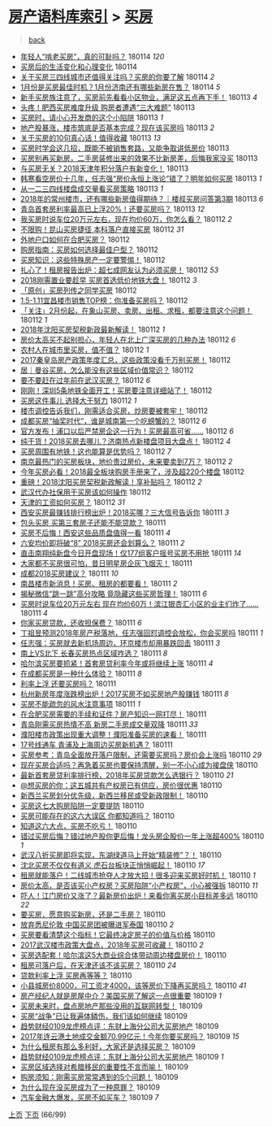 [房产语料库索引](../../README.md)  > [买房](买房.md)
====
> [back](../README.md)

- [年轻人“啃老买房”，真的可耻吗？](http://jkwz.applinzi.com/ittc/7058398911876563985.html#%E5%B9%B4%E8%BD%BB%E4%BA%BA%E2%80%9C%E5%95%83%E8%80%81%E4%B9%B0%E6%88%BF%E2%80%9D%EF%BC%8C%E7%9C%9F%E7%9A%84%E5%8F%AF%E8%80%BB%E5%90%97%EF%BC%9F) 180114 *120* 
- [买房后的生活变化和心理变化](http://jkwz.applinzi.com/ittc/7058399754239607825.html#%E4%B9%B0%E6%88%BF%E5%90%8E%E7%9A%84%E7%94%9F%E6%B4%BB%E5%8F%98%E5%8C%96%E5%92%8C%E5%BF%83%E7%90%86%E5%8F%98%E5%8C%96) 180114  
- [关于买房三四线城市还值得关注吗？买房的你要了解](http://jkwz.applinzi.com/ittc/7058001081903088657.html#%E5%85%B3%E4%BA%8E%E4%B9%B0%E6%88%BF%E4%B8%89%E5%9B%9B%E7%BA%BF%E5%9F%8E%E5%B8%82%E8%BF%98%E5%80%BC%E5%BE%97%E5%85%B3%E6%B3%A8%E5%90%97%EF%BC%9F%E4%B9%B0%E6%88%BF%E7%9A%84%E4%BD%A0%E8%A6%81%E4%BA%86%E8%A7%A3) 180114 *2* 
- [1月份是买房最佳时机？1月份济南还有哪些新房在售？](http://jkwz.applinzi.com/ittc/7058372060282094602.html#1%E6%9C%88%E4%BB%BD%E6%98%AF%E4%B9%B0%E6%88%BF%E6%9C%80%E4%BD%B3%E6%97%B6%E6%9C%BA%EF%BC%9F1%E6%9C%88%E4%BB%BD%E6%B5%8E%E5%8D%97%E8%BF%98%E6%9C%89%E5%93%AA%E4%BA%9B%E6%96%B0%E6%88%BF%E5%9C%A8%E5%94%AE%EF%BC%9F) 180114 *5* 
- [新手买房族注意了，买房前先看看小区物业，满足这五点再下手！](http://jkwz.applinzi.com/ittc/7058180044390663178.html#%E6%96%B0%E6%89%8B%E4%B9%B0%E6%88%BF%E6%97%8F%E6%B3%A8%E6%84%8F%E4%BA%86%EF%BC%8C%E4%B9%B0%E6%88%BF%E5%89%8D%E5%85%88%E7%9C%8B%E7%9C%8B%E5%B0%8F%E5%8C%BA%E7%89%A9%E4%B8%9A%EF%BC%8C%E6%BB%A1%E8%B6%B3%E8%BF%99%E4%BA%94%E7%82%B9%E5%86%8D%E4%B8%8B%E6%89%8B%EF%BC%81) 180113 *4* 
- [头疼！肥西买房难度升级 购房者遭遇“三大难题”](http://jkwz.applinzi.com/ittc/7058160448338134027.html#%E5%A4%B4%E7%96%BC%EF%BC%81%E8%82%A5%E8%A5%BF%E4%B9%B0%E6%88%BF%E9%9A%BE%E5%BA%A6%E5%8D%87%E7%BA%A7+%E8%B4%AD%E6%88%BF%E8%80%85%E9%81%AD%E9%81%87%E2%80%9C%E4%B8%89%E5%A4%A7%E9%9A%BE%E9%A2%98%E2%80%9D) 180113  
- [买房时，请小心开发商的这个小陷阱](http://jkwz.applinzi.com/ittc/7058161815018537990.html#%E4%B9%B0%E6%88%BF%E6%97%B6%EF%BC%8C%E8%AF%B7%E5%B0%8F%E5%BF%83%E5%BC%80%E5%8F%91%E5%95%86%E7%9A%84%E8%BF%99%E4%B8%AA%E5%B0%8F%E9%99%B7%E9%98%B1) 180113 *1* 
- [地产股暴涨，楼市筑底是否基本完成？现在该买房吗](http://jkwz.applinzi.com/ittc/7058130195884540934.html#%E5%9C%B0%E4%BA%A7%E8%82%A1%E6%9A%B4%E6%B6%A8%EF%BC%8C%E6%A5%BC%E5%B8%82%E7%AD%91%E5%BA%95%E6%98%AF%E5%90%A6%E5%9F%BA%E6%9C%AC%E5%AE%8C%E6%88%90%EF%BC%9F%E7%8E%B0%E5%9C%A8%E8%AF%A5%E4%B9%B0%E6%88%BF%E5%90%97) 180113 *2* 
- [关于买房的10句真心话！值得收藏](http://jkwz.applinzi.com/ittc/7058115016262157328.html#%E5%85%B3%E4%BA%8E%E4%B9%B0%E6%88%BF%E7%9A%8410%E5%8F%A5%E7%9C%9F%E5%BF%83%E8%AF%9D%EF%BC%81%E5%80%BC%E5%BE%97%E6%94%B6%E8%97%8F) 180113 *13* 
- [买房时学会这几招，既能不被销售套路，又能争取讲低房价](http://jkwz.applinzi.com/ittc/7058108756737393680.html#%E4%B9%B0%E6%88%BF%E6%97%B6%E5%AD%A6%E4%BC%9A%E8%BF%99%E5%87%A0%E6%8B%9B%EF%BC%8C%E6%97%A2%E8%83%BD%E4%B8%8D%E8%A2%AB%E9%94%80%E5%94%AE%E5%A5%97%E8%B7%AF%EF%BC%8C%E5%8F%88%E8%83%BD%E4%BA%89%E5%8F%96%E8%AE%B2%E4%BD%8E%E6%88%BF%E4%BB%B7) 180113  
- [买房别再买新房，二手房装修出来的效果不比新房差，后悔我家没买](http://jkwz.applinzi.com/ittc/7058064314370360326.html#%E4%B9%B0%E6%88%BF%E5%88%AB%E5%86%8D%E4%B9%B0%E6%96%B0%E6%88%BF%EF%BC%8C%E4%BA%8C%E6%89%8B%E6%88%BF%E8%A3%85%E4%BF%AE%E5%87%BA%E6%9D%A5%E7%9A%84%E6%95%88%E6%9E%9C%E4%B8%8D%E6%AF%94%E6%96%B0%E6%88%BF%E5%B7%AE%EF%BC%8C%E5%90%8E%E6%82%94%E6%88%91%E5%AE%B6%E6%B2%A1%E4%B9%B0) 180113  
- [与买房无关？2018天津年积分落户有新变化！](http://jkwz.applinzi.com/ittc/7058043278207747089.html#%E4%B8%8E%E4%B9%B0%E6%88%BF%E6%97%A0%E5%85%B3%EF%BC%9F2018%E5%A4%A9%E6%B4%A5%E5%B9%B4%E7%A7%AF%E5%88%86%E8%90%BD%E6%88%B7%E6%9C%89%E6%96%B0%E5%8F%98%E5%8C%96%EF%BC%81) 180113  
- [韩寒看空房价十几年，任志强“房价永恒上涨论”错了？明年如何买房](http://jkwz.applinzi.com/ittc/7058030377623356432.html#%E9%9F%A9%E5%AF%92%E7%9C%8B%E7%A9%BA%E6%88%BF%E4%BB%B7%E5%8D%81%E5%87%A0%E5%B9%B4%EF%BC%8C%E4%BB%BB%E5%BF%97%E5%BC%BA%E2%80%9C%E6%88%BF%E4%BB%B7%E6%B0%B8%E6%81%92%E4%B8%8A%E6%B6%A8%E8%AE%BA%E2%80%9D%E9%94%99%E4%BA%86%EF%BC%9F%E6%98%8E%E5%B9%B4%E5%A6%82%E4%BD%95%E4%B9%B0%E6%88%BF) 180113 *1* 
- [从一二三四线楼盘成交量看买房策略](http://jkwz.applinzi.com/ittc/7058000621238486033.html#%E4%BB%8E%E4%B8%80%E4%BA%8C%E4%B8%89%E5%9B%9B%E7%BA%BF%E6%A5%BC%E7%9B%98%E6%88%90%E4%BA%A4%E9%87%8F%E7%9C%8B%E4%B9%B0%E6%88%BF%E7%AD%96%E7%95%A5) 180113 *1* 
- [2018年的常州楼市，还有哪些新房值得期待？｜楼叔买房问答第3期](http://jkwz.applinzi.com/ittc/7057934443656774673.html#2018%E5%B9%B4%E7%9A%84%E5%B8%B8%E5%B7%9E%E6%A5%BC%E5%B8%82%EF%BC%8C%E8%BF%98%E6%9C%89%E5%93%AA%E4%BA%9B%E6%96%B0%E6%88%BF%E5%80%BC%E5%BE%97%E6%9C%9F%E5%BE%85%EF%BC%9F%EF%BD%9C%E6%A5%BC%E5%8F%94%E4%B9%B0%E6%88%BF%E9%97%AE%E7%AD%94%E7%AC%AC3%E6%9C%9F) 180113 *6* 
- [青岛首套房利率最高已上浮20%！还要买房吗？](http://jkwz.applinzi.com/ittc/7057853818216121350.html#%E9%9D%92%E5%B2%9B%E9%A6%96%E5%A5%97%E6%88%BF%E5%88%A9%E7%8E%87%E6%9C%80%E9%AB%98%E5%B7%B2%E4%B8%8A%E6%B5%AE20%25%EF%BC%81%E8%BF%98%E8%A6%81%E4%B9%B0%E6%88%BF%E5%90%97%EF%BC%9F) 180113 *12* 
- [我买房时说车位20万元左右，现在均价60万，你怎么看？](http://jkwz.applinzi.com/ittc/7057840362746283018.html#%E6%88%91%E4%B9%B0%E6%88%BF%E6%97%B6%E8%AF%B4%E8%BD%A6%E4%BD%8D20%E4%B8%87%E5%85%83%E5%B7%A6%E5%8F%B3%EF%BC%8C%E7%8E%B0%E5%9C%A8%E5%9D%87%E4%BB%B760%E4%B8%87%EF%BC%8C%E4%BD%A0%E6%80%8E%E4%B9%88%E7%9C%8B%EF%BC%9F) 180112 *2* 
- [不限购！昆山买房捷径 本科落户直接买房](http://jkwz.applinzi.com/ittc/7057829003086267403.html#%E4%B8%8D%E9%99%90%E8%B4%AD%EF%BC%81%E6%98%86%E5%B1%B1%E4%B9%B0%E6%88%BF%E6%8D%B7%E5%BE%84+%E6%9C%AC%E7%A7%91%E8%90%BD%E6%88%B7%E7%9B%B4%E6%8E%A5%E4%B9%B0%E6%88%BF) 180112 *31* 
- [外地户口如何在合肥买房？](http://jkwz.applinzi.com/ittc/7057822535360447494.html#%E5%A4%96%E5%9C%B0%E6%88%B7%E5%8F%A3%E5%A6%82%E4%BD%95%E5%9C%A8%E5%90%88%E8%82%A5%E4%B9%B0%E6%88%BF%EF%BC%9F) 180112  
- [购房指南：买房如何选择最佳户型？](http://jkwz.applinzi.com/ittc/7057793444255106058.html#%E8%B4%AD%E6%88%BF%E6%8C%87%E5%8D%97%EF%BC%9A%E4%B9%B0%E6%88%BF%E5%A6%82%E4%BD%95%E9%80%89%E6%8B%A9%E6%9C%80%E4%BD%B3%E6%88%B7%E5%9E%8B%EF%BC%9F) 180112  
- [买房知识：这些特殊房产一定要警惕！](http://jkwz.applinzi.com/ittc/7057753228748260363.html#%E4%B9%B0%E6%88%BF%E7%9F%A5%E8%AF%86%EF%BC%9A%E8%BF%99%E4%BA%9B%E7%89%B9%E6%AE%8A%E6%88%BF%E4%BA%A7%E4%B8%80%E5%AE%9A%E8%A6%81%E8%AD%A6%E6%83%95%EF%BC%81) 180112  
- [扎心了！租房报告出炉：超七成网友认为必须买房！](http://jkwz.applinzi.com/ittc/7057747359222465542.html#%E6%89%8E%E5%BF%83%E4%BA%86%EF%BC%81%E7%A7%9F%E6%88%BF%E6%8A%A5%E5%91%8A%E5%87%BA%E7%82%89%EF%BC%9A%E8%B6%85%E4%B8%83%E6%88%90%E7%BD%91%E5%8F%8B%E8%AE%A4%E4%B8%BA%E5%BF%85%E9%A1%BB%E4%B9%B0%E6%88%BF%EF%BC%81) 180112 *53* 
- [2018刚需置业要趁早 买房首选低价地铁大盘！](http://jkwz.applinzi.com/ittc/7057739696174531591.html#2018%E5%88%9A%E9%9C%80%E7%BD%AE%E4%B8%9A%E8%A6%81%E8%B6%81%E6%97%A9+%E4%B9%B0%E6%88%BF%E9%A6%96%E9%80%89%E4%BD%8E%E4%BB%B7%E5%9C%B0%E9%93%81%E5%A4%A7%E7%9B%98%EF%BC%81) 180112 *3* 
- [「原创」买房列传之同学买房](http://jkwz.applinzi.com/ittc/7057738239438226439.html#%E3%80%8C%E5%8E%9F%E5%88%9B%E3%80%8D%E4%B9%B0%E6%88%BF%E5%88%97%E4%BC%A0%E4%B9%8B%E5%90%8C%E5%AD%A6%E4%B9%B0%E6%88%BF) 180112  
- [1.5-1.11宜昌楼市销售TOP榜：你准备买房吗？](http://jkwz.applinzi.com/ittc/7057735790761608208.html#1.5-1.11%E5%AE%9C%E6%98%8C%E6%A5%BC%E5%B8%82%E9%94%80%E5%94%AETOP%E6%A6%9C%EF%BC%9A%E4%BD%A0%E5%87%86%E5%A4%87%E4%B9%B0%E6%88%BF%E5%90%97%EF%BC%9F) 180112  
- [「关注」2月份起，在象山买房、卖房、出租、求租，都要注意这个问题！](http://jkwz.applinzi.com/ittc/7057734506922902535.html#%E3%80%8C%E5%85%B3%E6%B3%A8%E3%80%8D2%E6%9C%88%E4%BB%BD%E8%B5%B7%EF%BC%8C%E5%9C%A8%E8%B1%A1%E5%B1%B1%E4%B9%B0%E6%88%BF%E3%80%81%E5%8D%96%E6%88%BF%E3%80%81%E5%87%BA%E7%A7%9F%E3%80%81%E6%B1%82%E7%A7%9F%EF%BC%8C%E9%83%BD%E8%A6%81%E6%B3%A8%E6%84%8F%E8%BF%99%E4%B8%AA%E9%97%AE%E9%A2%98%EF%BC%81) 180112 *1* 
- [2018年沈阳买房契税新政最新解读！](http://jkwz.applinzi.com/ittc/7057731492929602566.html#2018%E5%B9%B4%E6%B2%88%E9%98%B3%E4%B9%B0%E6%88%BF%E5%A5%91%E7%A8%8E%E6%96%B0%E6%94%BF%E6%9C%80%E6%96%B0%E8%A7%A3%E8%AF%BB%EF%BC%81) 180112 *1* 
- [房价太高买不起别担心，年轻人在北上广深买房的几种办法](http://jkwz.applinzi.com/ittc/7057731307444896775.html#%E6%88%BF%E4%BB%B7%E5%A4%AA%E9%AB%98%E4%B9%B0%E4%B8%8D%E8%B5%B7%E5%88%AB%E6%8B%85%E5%BF%83%EF%BC%8C%E5%B9%B4%E8%BD%BB%E4%BA%BA%E5%9C%A8%E5%8C%97%E4%B8%8A%E5%B9%BF%E6%B7%B1%E4%B9%B0%E6%88%BF%E7%9A%84%E5%87%A0%E7%A7%8D%E5%8A%9E%E6%B3%95) 180112 *6* 
- [农村人在城市里买房，值不值？](http://jkwz.applinzi.com/ittc/7057727278719435787.html#%E5%86%9C%E6%9D%91%E4%BA%BA%E5%9C%A8%E5%9F%8E%E5%B8%82%E9%87%8C%E4%B9%B0%E6%88%BF%EF%BC%8C%E5%80%BC%E4%B8%8D%E5%80%BC%EF%BC%9F) 180112 *1* 
- [2017秦皇岛房产政策年度汇总，这些政策没看千万别买房！](http://jkwz.applinzi.com/ittc/7057727186306335751.html#2017%E7%A7%A6%E7%9A%87%E5%B2%9B%E6%88%BF%E4%BA%A7%E6%94%BF%E7%AD%96%E5%B9%B4%E5%BA%A6%E6%B1%87%E6%80%BB%EF%BC%8C%E8%BF%99%E4%BA%9B%E6%94%BF%E7%AD%96%E6%B2%A1%E7%9C%8B%E5%8D%83%E4%B8%87%E5%88%AB%E4%B9%B0%E6%88%BF%EF%BC%81) 180112  
- [居｜曼谷买房，怎么能没有这些区域价值常识？](http://jkwz.applinzi.com/ittc/7057712705513718790.html#%E5%B1%85%EF%BD%9C%E6%9B%BC%E8%B0%B7%E4%B9%B0%E6%88%BF%EF%BC%8C%E6%80%8E%E4%B9%88%E8%83%BD%E6%B2%A1%E6%9C%89%E8%BF%99%E4%BA%9B%E5%8C%BA%E5%9F%9F%E4%BB%B7%E5%80%BC%E5%B8%B8%E8%AF%86%EF%BC%9F) 180112  
- [要不要赶在过年前在武汉买房？](http://jkwz.applinzi.com/ittc/7057706467044361227.html#%E8%A6%81%E4%B8%8D%E8%A6%81%E8%B5%B6%E5%9C%A8%E8%BF%87%E5%B9%B4%E5%89%8D%E5%9C%A8%E6%AD%A6%E6%B1%89%E4%B9%B0%E6%88%BF%EF%BC%9F) 180112 *6* 
- [刚刚！深圳5条地铁全面开工！买房要注意详细站了！](http://jkwz.applinzi.com/ittc/7057702383721645073.html#%E5%88%9A%E5%88%9A%EF%BC%81%E6%B7%B1%E5%9C%B35%E6%9D%A1%E5%9C%B0%E9%93%81%E5%85%A8%E9%9D%A2%E5%BC%80%E5%B7%A5%EF%BC%81%E4%B9%B0%E6%88%BF%E8%A6%81%E6%B3%A8%E6%84%8F%E8%AF%A6%E7%BB%86%E7%AB%99%E4%BA%86%EF%BC%81) 180112  
- [买房这件事儿 选择大于努力](http://jkwz.applinzi.com/ittc/7057675901783770118.html#%E4%B9%B0%E6%88%BF%E8%BF%99%E4%BB%B6%E4%BA%8B%E5%84%BF+%E9%80%89%E6%8B%A9%E5%A4%A7%E4%BA%8E%E5%8A%AA%E5%8A%9B) 180112 *1* 
- [楼市调控告诉我们，刚需适合买房，炒房要被套牢！](http://jkwz.applinzi.com/ittc/7057651222431925254.html#%E6%A5%BC%E5%B8%82%E8%B0%83%E6%8E%A7%E5%91%8A%E8%AF%89%E6%88%91%E4%BB%AC%EF%BC%8C%E5%88%9A%E9%9C%80%E9%80%82%E5%90%88%E4%B9%B0%E6%88%BF%EF%BC%8C%E7%82%92%E6%88%BF%E8%A6%81%E8%A2%AB%E5%A5%97%E7%89%A2%EF%BC%81) 180112  
- [成都买房“抽奖时代”，谁是城南第一个吃螃蟹的？](http://jkwz.applinzi.com/ittc/7057638292562904080.html#%E6%88%90%E9%83%BD%E4%B9%B0%E6%88%BF%E2%80%9C%E6%8A%BD%E5%A5%96%E6%97%B6%E4%BB%A3%E2%80%9D%EF%BC%8C%E8%B0%81%E6%98%AF%E5%9F%8E%E5%8D%97%E7%AC%AC%E4%B8%80%E4%B8%AA%E5%90%83%E8%9E%83%E8%9F%B9%E7%9A%84%EF%BC%9F) 180112 *6* 
- [官方发布！浦口以后严禁房企这一行为！买房最高可省……](http://jkwz.applinzi.com/ittc/7057634208187417606.html#%E5%AE%98%E6%96%B9%E5%8F%91%E5%B8%83%EF%BC%81%E6%B5%A6%E5%8F%A3%E4%BB%A5%E5%90%8E%E4%B8%A5%E7%A6%81%E6%88%BF%E4%BC%81%E8%BF%99%E4%B8%80%E8%A1%8C%E4%B8%BA%EF%BC%81%E4%B9%B0%E6%88%BF%E6%9C%80%E9%AB%98%E5%8F%AF%E7%9C%81%E2%80%A6%E2%80%A6) 180112 *6* 
- [纯干货！2018买房去哪儿？济南热点新楼盘项目大盘点！](http://jkwz.applinzi.com/ittc/7057631661829653520.html#%E7%BA%AF%E5%B9%B2%E8%B4%A7%EF%BC%812018%E4%B9%B0%E6%88%BF%E5%8E%BB%E5%93%AA%E5%84%BF%EF%BC%9F%E6%B5%8E%E5%8D%97%E7%83%AD%E7%82%B9%E6%96%B0%E6%A5%BC%E7%9B%98%E9%A1%B9%E7%9B%AE%E5%A4%A7%E7%9B%98%E7%82%B9%EF%BC%81) 180112 *4* 
- [买房周围有地铁！这也能算是优势吗？](http://jkwz.applinzi.com/ittc/7057630209707082762.html#%E4%B9%B0%E6%88%BF%E5%91%A8%E5%9B%B4%E6%9C%89%E5%9C%B0%E9%93%81%EF%BC%81%E8%BF%99%E4%B9%9F%E8%83%BD%E7%AE%97%E6%98%AF%E4%BC%98%E5%8A%BF%E5%90%97%EF%BC%9F) 180112 *7* 
- [南京最热门的买房板块，地价贵过房价，未来要卖到7万？](http://jkwz.applinzi.com/ittc/7057377786237289489.html#%E5%8D%97%E4%BA%AC%E6%9C%80%E7%83%AD%E9%97%A8%E7%9A%84%E4%B9%B0%E6%88%BF%E6%9D%BF%E5%9D%97%EF%BC%8C%E5%9C%B0%E4%BB%B7%E8%B4%B5%E8%BF%87%E6%88%BF%E4%BB%B7%EF%BC%8C%E6%9C%AA%E6%9D%A5%E8%A6%81%E5%8D%96%E5%88%B07%E4%B8%87%EF%BC%9F) 180112 *2* 
- [今年买房必看！2018最全板块购房手册来了，涉及超220个楼盘](http://jkwz.applinzi.com/ittc/7057621819425555467.html#%E4%BB%8A%E5%B9%B4%E4%B9%B0%E6%88%BF%E5%BF%85%E7%9C%8B%EF%BC%812018%E6%9C%80%E5%85%A8%E6%9D%BF%E5%9D%97%E8%B4%AD%E6%88%BF%E6%89%8B%E5%86%8C%E6%9D%A5%E4%BA%86%EF%BC%8C%E6%B6%89%E5%8F%8A%E8%B6%85220%E4%B8%AA%E6%A5%BC%E7%9B%98) 180112  
- [重磅！2018沈阳买房契税新政解读！享补贴吗？](http://jkwz.applinzi.com/ittc/7057617520788243473.html#%E9%87%8D%E7%A3%85%EF%BC%812018%E6%B2%88%E9%98%B3%E4%B9%B0%E6%88%BF%E5%A5%91%E7%A8%8E%E6%96%B0%E6%94%BF%E8%A7%A3%E8%AF%BB%EF%BC%81%E4%BA%AB%E8%A1%A5%E8%B4%B4%E5%90%97%EF%BC%9F) 180112 *2* 
- [武汉代办社保用于买房该如何操作](http://jkwz.applinzi.com/ittc/7057614699602904080.html#%E6%AD%A6%E6%B1%89%E4%BB%A3%E5%8A%9E%E7%A4%BE%E4%BF%9D%E7%94%A8%E4%BA%8E%E4%B9%B0%E6%88%BF%E8%AF%A5%E5%A6%82%E4%BD%95%E6%93%8D%E4%BD%9C) 180112  
- [天津的工资如何买房？](http://jkwz.applinzi.com/ittc/7057527616116884490.html#%E5%A4%A9%E6%B4%A5%E7%9A%84%E5%B7%A5%E8%B5%84%E5%A6%82%E4%BD%95%E4%B9%B0%E6%88%BF%EF%BC%9F) 180112 *31* 
- [西安买房最赚钱排行榜出炉！2018买哪？三大信号告诉你](http://jkwz.applinzi.com/ittc/7057444126360863751.html#%E8%A5%BF%E5%AE%89%E4%B9%B0%E6%88%BF%E6%9C%80%E8%B5%9A%E9%92%B1%E6%8E%92%E8%A1%8C%E6%A6%9C%E5%87%BA%E7%82%89%EF%BC%812018%E4%B9%B0%E5%93%AA%EF%BC%9F%E4%B8%89%E5%A4%A7%E4%BF%A1%E5%8F%B7%E5%91%8A%E8%AF%89%E4%BD%A0) 180111 *3* 
- [包头买房 买第三套房子还能不能贷款？](http://jkwz.applinzi.com/ittc/7057389465595544582.html#%E5%8C%85%E5%A4%B4%E4%B9%B0%E6%88%BF+%E4%B9%B0%E7%AC%AC%E4%B8%89%E5%A5%97%E6%88%BF%E5%AD%90%E8%BF%98%E8%83%BD%E4%B8%8D%E8%83%BD%E8%B4%B7%E6%AC%BE%EF%BC%9F) 180111  
- [买房不后悔！西安这些品质盘值得一看](http://jkwz.applinzi.com/ittc/7057382079086461963.html#%E4%B9%B0%E6%88%BF%E4%B8%8D%E5%90%8E%E6%82%94%EF%BC%81%E8%A5%BF%E5%AE%89%E8%BF%99%E4%BA%9B%E5%93%81%E8%B4%A8%E7%9B%98%E5%80%BC%E5%BE%97%E4%B8%80%E7%9C%8B) 180111 *4* 
- [六安均价即将破“8” 2018买房还会划算么？](http://jkwz.applinzi.com/ittc/7057372052011353098.html#%E5%85%AD%E5%AE%89%E5%9D%87%E4%BB%B7%E5%8D%B3%E5%B0%86%E7%A0%B4%E2%80%9C8%E2%80%9D+2018%E4%B9%B0%E6%88%BF%E8%BF%98%E4%BC%9A%E5%88%92%E7%AE%97%E4%B9%88%EF%BC%9F) 180111 *2* 
- [直击南翔纯新盘今日开盘现场！仅177组客户摇号买房不用抢](http://jkwz.applinzi.com/ittc/7057364495159002119.html#%E7%9B%B4%E5%87%BB%E5%8D%97%E7%BF%94%E7%BA%AF%E6%96%B0%E7%9B%98%E4%BB%8A%E6%97%A5%E5%BC%80%E7%9B%98%E7%8E%B0%E5%9C%BA%EF%BC%81%E4%BB%85177%E7%BB%84%E5%AE%A2%E6%88%B7%E6%91%87%E5%8F%B7%E4%B9%B0%E6%88%BF%E4%B8%8D%E7%94%A8%E6%8A%A2) 180111 *14* 
- [大家都不买房很可怕，昔日明星房企灰飞烟灭！](http://jkwz.applinzi.com/ittc/7057349574866240529.html#%E5%A4%A7%E5%AE%B6%E9%83%BD%E4%B8%8D%E4%B9%B0%E6%88%BF%E5%BE%88%E5%8F%AF%E6%80%95%EF%BC%8C%E6%98%94%E6%97%A5%E6%98%8E%E6%98%9F%E6%88%BF%E4%BC%81%E7%81%B0%E9%A3%9E%E7%83%9F%E7%81%AD%EF%BC%81) 180111  
- [成都2018买房建议？](http://jkwz.applinzi.com/ittc/7057348207309227018.html#%E6%88%90%E9%83%BD2018%E4%B9%B0%E6%88%BF%E5%BB%BA%E8%AE%AE%EF%BC%9F) 180111 *10* 
- [南昌楼市新消息！买房、租房的都要看！](http://jkwz.applinzi.com/ittc/7057345531028702214.html#%E5%8D%97%E6%98%8C%E6%A5%BC%E5%B8%82%E6%96%B0%E6%B6%88%E6%81%AF%EF%BC%81%E4%B9%B0%E6%88%BF%E3%80%81%E7%A7%9F%E6%88%BF%E7%9A%84%E9%83%BD%E8%A6%81%E7%9C%8B%EF%BC%81) 180111 *2* 
- [揭秘微信“跳一跳”高分攻略 竟隐藏这些买房哲理！](http://jkwz.applinzi.com/ittc/7057335107801580555.html#%E6%8F%AD%E7%A7%98%E5%BE%AE%E4%BF%A1%E2%80%9C%E8%B7%B3%E4%B8%80%E8%B7%B3%E2%80%9D%E9%AB%98%E5%88%86%E6%94%BB%E7%95%A5+%E7%AB%9F%E9%9A%90%E8%97%8F%E8%BF%99%E4%BA%9B%E4%B9%B0%E6%88%BF%E5%93%B2%E7%90%86%EF%BC%81) 180111 *6* 
- [买房时说车位20万元左右 现在均价60万！滨江银杏汇小区的业主们炸了……](http://jkwz.applinzi.com/ittc/7057324001922122768.html#%E4%B9%B0%E6%88%BF%E6%97%B6%E8%AF%B4%E8%BD%A6%E4%BD%8D20%E4%B8%87%E5%85%83%E5%B7%A6%E5%8F%B3+%E7%8E%B0%E5%9C%A8%E5%9D%87%E4%BB%B760%E4%B8%87%EF%BC%81%E6%BB%A8%E6%B1%9F%E9%93%B6%E6%9D%8F%E6%B1%87%E5%B0%8F%E5%8C%BA%E7%9A%84%E4%B8%9A%E4%B8%BB%E4%BB%AC%E7%82%B8%E4%BA%86%E2%80%A6%E2%80%A6) 180111 *4* 
- [你家买房贷款，还收担保费？](http://jkwz.applinzi.com/ittc/7057323418666402827.html#%E4%BD%A0%E5%AE%B6%E4%B9%B0%E6%88%BF%E8%B4%B7%E6%AC%BE%EF%BC%8C%E8%BF%98%E6%94%B6%E6%8B%85%E4%BF%9D%E8%B4%B9%EF%BC%9F) 180111 *6* 
- [丁祖昱预测2018年房产税落地，任志强回怼调控会放松，你会买房吗](http://jkwz.applinzi.com/ittc/7057321672778974224.html#%E4%B8%81%E7%A5%96%E6%98%B1%E9%A2%84%E6%B5%8B2018%E5%B9%B4%E6%88%BF%E4%BA%A7%E7%A8%8E%E8%90%BD%E5%9C%B0%EF%BC%8C%E4%BB%BB%E5%BF%97%E5%BC%BA%E5%9B%9E%E6%80%BC%E8%B0%83%E6%8E%A7%E4%BC%9A%E6%94%BE%E6%9D%BE%EF%BC%8C%E4%BD%A0%E4%BC%9A%E4%B9%B0%E6%88%BF%E5%90%97) 180111 *1* 
- [任志强：买房就去新机场周边，环京楼市却用暴跌回击](http://jkwz.applinzi.com/ittc/7057312057139921930.html#%E4%BB%BB%E5%BF%97%E5%BC%BA%EF%BC%9A%E4%B9%B0%E6%88%BF%E5%B0%B1%E5%8E%BB%E6%96%B0%E6%9C%BA%E5%9C%BA%E5%91%A8%E8%BE%B9%EF%BC%8C%E7%8E%AF%E4%BA%AC%E6%A5%BC%E5%B8%82%E5%8D%B4%E7%94%A8%E6%9A%B4%E8%B7%8C%E5%9B%9E%E5%87%BB) 180111 *3* 
- [南上VS北下 长春买房热点区域咋选？](http://jkwz.applinzi.com/ittc/7057015894268445706.html#%E5%8D%97%E4%B8%8AVS%E5%8C%97%E4%B8%8B+%E9%95%BF%E6%98%A5%E4%B9%B0%E6%88%BF%E7%83%AD%E7%82%B9%E5%8C%BA%E5%9F%9F%E5%92%8B%E9%80%89%EF%BC%9F) 180111 *8* 
- [哈尔滨买房要抓紧！首套房贷利率今年或将继续上涨](http://jkwz.applinzi.com/ittc/7057278057147008016.html#%E5%93%88%E5%B0%94%E6%BB%A8%E4%B9%B0%E6%88%BF%E8%A6%81%E6%8A%93%E7%B4%A7%EF%BC%81%E9%A6%96%E5%A5%97%E6%88%BF%E8%B4%B7%E5%88%A9%E7%8E%87%E4%BB%8A%E5%B9%B4%E6%88%96%E5%B0%86%E7%BB%A7%E7%BB%AD%E4%B8%8A%E6%B6%A8) 180111 *4* 
- [在成都买房是一种什么体验？](http://jkwz.applinzi.com/ittc/7057268288474579979.html#%E5%9C%A8%E6%88%90%E9%83%BD%E4%B9%B0%E6%88%BF%E6%98%AF%E4%B8%80%E7%A7%8D%E4%BB%80%E4%B9%88%E4%BD%93%E9%AA%8C%EF%BC%9F) 180111 *8* 
- [利率上浮 还要买房吗？](http://jkwz.applinzi.com/ittc/7057252222058890246.html#%E5%88%A9%E7%8E%87%E4%B8%8A%E6%B5%AE+%E8%BF%98%E8%A6%81%E4%B9%B0%E6%88%BF%E5%90%97%EF%BC%9F) 180111  
- [杭州新房年度涨跌榜出炉！2017买房不如买房地产股赚钱](http://jkwz.applinzi.com/ittc/7057243112458421265.html#%E6%9D%AD%E5%B7%9E%E6%96%B0%E6%88%BF%E5%B9%B4%E5%BA%A6%E6%B6%A8%E8%B7%8C%E6%A6%9C%E5%87%BA%E7%82%89%EF%BC%812017%E4%B9%B0%E6%88%BF%E4%B8%8D%E5%A6%82%E4%B9%B0%E6%88%BF%E5%9C%B0%E4%BA%A7%E8%82%A1%E8%B5%9A%E9%92%B1) 180111 *8* 
- [买房不能疏忽的风水注意事项](http://jkwz.applinzi.com/ittc/7056916866637759495.html#%E4%B9%B0%E6%88%BF%E4%B8%8D%E8%83%BD%E7%96%8F%E5%BF%BD%E7%9A%84%E9%A3%8E%E6%B0%B4%E6%B3%A8%E6%84%8F%E4%BA%8B%E9%A1%B9) 180111 *1* 
- [在合肥买房需要的手续和证件？房产知识一网打尽！](http://jkwz.applinzi.com/ittc/7057226439420544007.html#%E5%9C%A8%E5%90%88%E8%82%A5%E4%B9%B0%E6%88%BF%E9%9C%80%E8%A6%81%E7%9A%84%E6%89%8B%E7%BB%AD%E5%92%8C%E8%AF%81%E4%BB%B6%EF%BC%9F%E6%88%BF%E4%BA%A7%E7%9F%A5%E8%AF%86%E4%B8%80%E7%BD%91%E6%89%93%E5%B0%BD%EF%BC%81) 180111  
- [青岛刚需买房热情不高 新房二手房成交量双降](http://jkwz.applinzi.com/ittc/7057220523056956422.html#%E9%9D%92%E5%B2%9B%E5%88%9A%E9%9C%80%E4%B9%B0%E6%88%BF%E7%83%AD%E6%83%85%E4%B8%8D%E9%AB%98+%E6%96%B0%E6%88%BF%E4%BA%8C%E6%89%8B%E6%88%BF%E6%88%90%E4%BA%A4%E9%87%8F%E5%8F%8C%E9%99%8D) 180111 *33* 
- [濮阳楼市政策出现重大调整！濮阳准备买房的速看！](http://jkwz.applinzi.com/ittc/7057195524577297415.html#%E6%BF%AE%E9%98%B3%E6%A5%BC%E5%B8%82%E6%94%BF%E7%AD%96%E5%87%BA%E7%8E%B0%E9%87%8D%E5%A4%A7%E8%B0%83%E6%95%B4%EF%BC%81%E6%BF%AE%E9%98%B3%E5%87%86%E5%A4%87%E4%B9%B0%E6%88%BF%E7%9A%84%E9%80%9F%E7%9C%8B%EF%BC%81) 180111  
- [17号线通车 青浦及上海周边买房新机遇？](http://jkwz.applinzi.com/ittc/7057135405730628614.html#17%E5%8F%B7%E7%BA%BF%E9%80%9A%E8%BD%A6+%E9%9D%92%E6%B5%A6%E5%8F%8A%E4%B8%8A%E6%B5%B7%E5%91%A8%E8%BE%B9%E4%B9%B0%E6%88%BF%E6%96%B0%E6%9C%BA%E9%81%87%EF%BC%9F) 180111  
- [买房参考：青岛全面放开落户限制，还需要买房吗？房价会上涨吗](http://jkwz.applinzi.com/ittc/7057085112934466571.html#%E4%B9%B0%E6%88%BF%E5%8F%82%E8%80%83%EF%BC%9A%E9%9D%92%E5%B2%9B%E5%85%A8%E9%9D%A2%E6%94%BE%E5%BC%80%E8%90%BD%E6%88%B7%E9%99%90%E5%88%B6%EF%BC%8C%E8%BF%98%E9%9C%80%E8%A6%81%E4%B9%B0%E6%88%BF%E5%90%97%EF%BC%9F%E6%88%BF%E4%BB%B7%E4%BC%9A%E4%B8%8A%E6%B6%A8%E5%90%97) 180110 *29* 
- [现在买房合适吗？再急着买房也要保持清醒，别一不小心成为接盘侠](http://jkwz.applinzi.com/ittc/7057076975116502026.html#%E7%8E%B0%E5%9C%A8%E4%B9%B0%E6%88%BF%E5%90%88%E9%80%82%E5%90%97%EF%BC%9F%E5%86%8D%E6%80%A5%E7%9D%80%E4%B9%B0%E6%88%BF%E4%B9%9F%E8%A6%81%E4%BF%9D%E6%8C%81%E6%B8%85%E9%86%92%EF%BC%8C%E5%88%AB%E4%B8%80%E4%B8%8D%E5%B0%8F%E5%BF%83%E6%88%90%E4%B8%BA%E6%8E%A5%E7%9B%98%E4%BE%A0) 180110  
- [最新首套房贷利率排行榜，2018年买房贷款怎么选银行？](http://jkwz.applinzi.com/ittc/7057013964695667729.html#%E6%9C%80%E6%96%B0%E9%A6%96%E5%A5%97%E6%88%BF%E8%B4%B7%E5%88%A9%E7%8E%87%E6%8E%92%E8%A1%8C%E6%A6%9C%EF%BC%8C2018%E5%B9%B4%E4%B9%B0%E6%88%BF%E8%B4%B7%E6%AC%BE%E6%80%8E%E4%B9%88%E9%80%89%E9%93%B6%E8%A1%8C%EF%BC%9F) 180110 *21* 
- [@想买房的你：这五城共有产权房已有供应，房价很优惠](http://jkwz.applinzi.com/ittc/7056970768708011018.html#%40%E6%83%B3%E4%B9%B0%E6%88%BF%E7%9A%84%E4%BD%A0%EF%BC%9A%E8%BF%99%E4%BA%94%E5%9F%8E%E5%85%B1%E6%9C%89%E4%BA%A7%E6%9D%83%E6%88%BF%E5%B7%B2%E6%9C%89%E4%BE%9B%E5%BA%94%EF%BC%8C%E6%88%BF%E4%BB%B7%E5%BE%88%E4%BC%98%E6%83%A0) 180110  
- [新西兰买房划分优先级，新西兰移民或受新政限制！](http://jkwz.applinzi.com/ittc/7057006372095263751.html#%E6%96%B0%E8%A5%BF%E5%85%B0%E4%B9%B0%E6%88%BF%E5%88%92%E5%88%86%E4%BC%98%E5%85%88%E7%BA%A7%EF%BC%8C%E6%96%B0%E8%A5%BF%E5%85%B0%E7%A7%BB%E6%B0%91%E6%88%96%E5%8F%97%E6%96%B0%E6%94%BF%E9%99%90%E5%88%B6%EF%BC%81) 180110  
- [买房这七大购房陷阱一定要提防](http://jkwz.applinzi.com/ittc/7056993043238880266.html#%E4%B9%B0%E6%88%BF%E8%BF%99%E4%B8%83%E5%A4%A7%E8%B4%AD%E6%88%BF%E9%99%B7%E9%98%B1%E4%B8%80%E5%AE%9A%E8%A6%81%E6%8F%90%E9%98%B2) 180110  
- [买房可能存在的这六大误区 你都知道吗？](http://jkwz.applinzi.com/ittc/7056927176257963025.html#%E4%B9%B0%E6%88%BF%E5%8F%AF%E8%83%BD%E5%AD%98%E5%9C%A8%E7%9A%84%E8%BF%99%E5%85%AD%E5%A4%A7%E8%AF%AF%E5%8C%BA+%E4%BD%A0%E9%83%BD%E7%9F%A5%E9%81%93%E5%90%97%EF%BC%9F) 180110  
- [知道这六大点，买房不吃亏！](http://jkwz.applinzi.com/ittc/7056986783223383046.html#%E7%9F%A5%E9%81%93%E8%BF%99%E5%85%AD%E5%A4%A7%E7%82%B9%EF%BC%8C%E4%B9%B0%E6%88%BF%E4%B8%8D%E5%90%83%E4%BA%8F%EF%BC%81) 180110  
- [错过买房后悔？错过地产股你更后悔！龙头房企股价一年上涨超400%](http://jkwz.applinzi.com/ittc/7056968992319603718.html#%E9%94%99%E8%BF%87%E4%B9%B0%E6%88%BF%E5%90%8E%E6%82%94%EF%BC%9F%E9%94%99%E8%BF%87%E5%9C%B0%E4%BA%A7%E8%82%A1%E4%BD%A0%E6%9B%B4%E5%90%8E%E6%82%94%EF%BC%81%E9%BE%99%E5%A4%B4%E6%88%BF%E4%BC%81%E8%82%A1%E4%BB%B7%E4%B8%80%E5%B9%B4%E4%B8%8A%E6%B6%A8%E8%B6%85400%25) 180110 *1* 
- [武汉八折买房即将实现，东湖绿道马上开始“精装修”？！](http://jkwz.applinzi.com/ittc/7056962255789229062.html#%E6%AD%A6%E6%B1%89%E5%85%AB%E6%8A%98%E4%B9%B0%E6%88%BF%E5%8D%B3%E5%B0%86%E5%AE%9E%E7%8E%B0%EF%BC%8C%E4%B8%9C%E6%B9%96%E7%BB%BF%E9%81%93%E9%A9%AC%E4%B8%8A%E5%BC%80%E5%A7%8B%E2%80%9C%E7%B2%BE%E8%A3%85%E4%BF%AE%E2%80%9D%EF%BC%9F%EF%BC%81) 180110  
- [沈北买房不仅仅有道义 虎石台板块正悄悄崛起！](http://jkwz.applinzi.com/ittc/7056956250170852368.html#%E6%B2%88%E5%8C%97%E4%B9%B0%E6%88%BF%E4%B8%8D%E4%BB%85%E4%BB%85%E6%9C%89%E9%81%93%E4%B9%89+%E8%99%8E%E7%9F%B3%E5%8F%B0%E6%9D%BF%E5%9D%97%E6%AD%A3%E6%82%84%E6%82%84%E5%B4%9B%E8%B5%B7%EF%BC%81) 180110 *17* 
- [租房就能落户！二线城市抢夺人才放大招！很多迎来买房好时机！](http://jkwz.applinzi.com/ittc/7056915152950002704.html#%E7%A7%9F%E6%88%BF%E5%B0%B1%E8%83%BD%E8%90%BD%E6%88%B7%EF%BC%81%E4%BA%8C%E7%BA%BF%E5%9F%8E%E5%B8%82%E6%8A%A2%E5%A4%BA%E4%BA%BA%E6%89%8D%E6%94%BE%E5%A4%A7%E6%8B%9B%EF%BC%81%E5%BE%88%E5%A4%9A%E8%BF%8E%E6%9D%A5%E4%B9%B0%E6%88%BF%E5%A5%BD%E6%97%B6%E6%9C%BA%EF%BC%81) 180110 *1* 
- [房价太高，是否该买小产权房？买房陷阱“小产权房”，小心被强拆](http://jkwz.applinzi.com/ittc/7056929244427322379.html#%E6%88%BF%E4%BB%B7%E5%A4%AA%E9%AB%98%EF%BC%8C%E6%98%AF%E5%90%A6%E8%AF%A5%E4%B9%B0%E5%B0%8F%E4%BA%A7%E6%9D%83%E6%88%BF%EF%BC%9F%E4%B9%B0%E6%88%BF%E9%99%B7%E9%98%B1%E2%80%9C%E5%B0%8F%E4%BA%A7%E6%9D%83%E6%88%BF%E2%80%9D%EF%BC%8C%E5%B0%8F%E5%BF%83%E8%A2%AB%E5%BC%BA%E6%8B%86) 180110 *11* 
- [吓人！江门房价又涨了？最新房价出炉！来看你离买房小目标差多远](http://jkwz.applinzi.com/ittc/7056876222074586128.html#%E5%90%93%E4%BA%BA%EF%BC%81%E6%B1%9F%E9%97%A8%E6%88%BF%E4%BB%B7%E5%8F%88%E6%B6%A8%E4%BA%86%EF%BC%9F%E6%9C%80%E6%96%B0%E6%88%BF%E4%BB%B7%E5%87%BA%E7%82%89%EF%BC%81%E6%9D%A5%E7%9C%8B%E4%BD%A0%E7%A6%BB%E4%B9%B0%E6%88%BF%E5%B0%8F%E7%9B%AE%E6%A0%87%E5%B7%AE%E5%A4%9A%E8%BF%9C) 180110 *22* 
- [要买房，愿意购买新房，还是二手房？](http://jkwz.applinzi.com/ittc/7056905957156586507.html#%E8%A6%81%E4%B9%B0%E6%88%BF%EF%BC%8C%E6%84%BF%E6%84%8F%E8%B4%AD%E4%B9%B0%E6%96%B0%E6%88%BF%EF%BC%8C%E8%BF%98%E6%98%AF%E4%BA%8C%E6%89%8B%E6%88%BF%EF%BC%9F) 180110  
- [放弃悉尼伦敦 中国买房团被曝进军泰国](http://jkwz.applinzi.com/ittc/7056896642035221511.html#%E6%94%BE%E5%BC%83%E6%82%89%E5%B0%BC%E4%BC%A6%E6%95%A6+%E4%B8%AD%E5%9B%BD%E4%B9%B0%E6%88%BF%E5%9B%A2%E8%A2%AB%E6%9B%9D%E8%BF%9B%E5%86%9B%E6%B3%B0%E5%9B%BD) 180110 *2* 
- [买房要看清楚这个指标！它最终决定房子的价值与价格](http://jkwz.applinzi.com/ittc/7056871029362656273.html#%E4%B9%B0%E6%88%BF%E8%A6%81%E7%9C%8B%E6%B8%85%E6%A5%9A%E8%BF%99%E4%B8%AA%E6%8C%87%E6%A0%87%EF%BC%81%E5%AE%83%E6%9C%80%E7%BB%88%E5%86%B3%E5%AE%9A%E6%88%BF%E5%AD%90%E7%9A%84%E4%BB%B7%E5%80%BC%E4%B8%8E%E4%BB%B7%E6%A0%BC) 180110  
- [2017武汉楼市政策大盘点，2018年买房可收藏！](http://jkwz.applinzi.com/ittc/7056865844166919174.html#2017%E6%AD%A6%E6%B1%89%E6%A5%BC%E5%B8%82%E6%94%BF%E7%AD%96%E5%A4%A7%E7%9B%98%E7%82%B9%EF%BC%8C2018%E5%B9%B4%E4%B9%B0%E6%88%BF%E5%8F%AF%E6%94%B6%E8%97%8F%EF%BC%81) 180110 *2* 
- [买房选配套！哈尔滨这5大商业综合体带动周边楼盘房价！](http://jkwz.applinzi.com/ittc/7056864256081789959.html#%E4%B9%B0%E6%88%BF%E9%80%89%E9%85%8D%E5%A5%97%EF%BC%81%E5%93%88%E5%B0%94%E6%BB%A8%E8%BF%995%E5%A4%A7%E5%95%86%E4%B8%9A%E7%BB%BC%E5%90%88%E4%BD%93%E5%B8%A6%E5%8A%A8%E5%91%A8%E8%BE%B9%E6%A5%BC%E7%9B%98%E6%88%BF%E4%BB%B7%EF%BC%81) 180110  
- [租房可落户后，在天津还该不该买房？](http://jkwz.applinzi.com/ittc/7056855278585119760.html#%E7%A7%9F%E6%88%BF%E5%8F%AF%E8%90%BD%E6%88%B7%E5%90%8E%EF%BC%8C%E5%9C%A8%E5%A4%A9%E6%B4%A5%E8%BF%98%E8%AF%A5%E4%B8%8D%E8%AF%A5%E4%B9%B0%E6%88%BF%EF%BC%9F) 180110 *24* 
- [贷款利率上浮 买房再等等？](http://jkwz.applinzi.com/ittc/7056850712732894224.html#%E8%B4%B7%E6%AC%BE%E5%88%A9%E7%8E%87%E4%B8%8A%E6%B5%AE+%E4%B9%B0%E6%88%BF%E5%86%8D%E7%AD%89%E7%AD%89%EF%BC%9F) 180110  
- [小县城房价8000，可工资才4000，该等房价下降再买房吗？](http://jkwz.applinzi.com/ittc/7056234694452970502.html#%E5%B0%8F%E5%8E%BF%E5%9F%8E%E6%88%BF%E4%BB%B78000%EF%BC%8C%E5%8F%AF%E5%B7%A5%E8%B5%84%E6%89%8D4000%EF%BC%8C%E8%AF%A5%E7%AD%89%E6%88%BF%E4%BB%B7%E4%B8%8B%E9%99%8D%E5%86%8D%E4%B9%B0%E6%88%BF%E5%90%97%EF%BC%9F) 180110 *41* 
- [房产经纪人就是房屋中介？美国买房了解这一点很重要](http://jkwz.applinzi.com/ittc/7056726406963135499.html#%E6%88%BF%E4%BA%A7%E7%BB%8F%E7%BA%AA%E4%BA%BA%E5%B0%B1%E6%98%AF%E6%88%BF%E5%B1%8B%E4%B8%AD%E4%BB%8B%EF%BC%9F%E7%BE%8E%E5%9B%BD%E4%B9%B0%E6%88%BF%E4%BA%86%E8%A7%A3%E8%BF%99%E4%B8%80%E7%82%B9%E5%BE%88%E9%87%8D%E8%A6%81) 180109 *1* 
- [买房未来时，盘点房地产那些没用的互联网转型！](http://jkwz.applinzi.com/ittc/7056723713045562375.html#%E4%B9%B0%E6%88%BF%E6%9C%AA%E6%9D%A5%E6%97%B6%EF%BC%8C%E7%9B%98%E7%82%B9%E6%88%BF%E5%9C%B0%E4%BA%A7%E9%82%A3%E4%BA%9B%E6%B2%A1%E7%94%A8%E7%9A%84%E4%BA%92%E8%81%94%E7%BD%91%E8%BD%AC%E5%9E%8B%EF%BC%81) 180109  
- [买房“战争”已让我遍体鳞伤，我们该如何继续](http://jkwz.applinzi.com/ittc/7056692598410839056.html#%E4%B9%B0%E6%88%BF%E2%80%9C%E6%88%98%E4%BA%89%E2%80%9D%E5%B7%B2%E8%AE%A9%E6%88%91%E9%81%8D%E4%BD%93%E9%B3%9E%E4%BC%A4%EF%BC%8C%E6%88%91%E4%BB%AC%E8%AF%A5%E5%A6%82%E4%BD%95%E7%BB%A7%E7%BB%AD) 180109  
- [趋势财经0109龙虎榜点评：东财上海分公司大买房地产](http://jkwz.applinzi.com/ittc/7056654687988614155.html#%E8%B6%8B%E5%8A%BF%E8%B4%A2%E7%BB%8F0109%E9%BE%99%E8%99%8E%E6%A6%9C%E7%82%B9%E8%AF%84%EF%BC%9A%E4%B8%9C%E8%B4%A2%E4%B8%8A%E6%B5%B7%E5%88%86%E5%85%AC%E5%8F%B8%E5%A4%A7%E4%B9%B0%E6%88%BF%E5%9C%B0%E4%BA%A7) 180109  
- [2017年连云港土地成交金额70.99亿元！今年你要买房吗？](http://jkwz.applinzi.com/ittc/7056651402229580816.html#2017%E5%B9%B4%E8%BF%9E%E4%BA%91%E6%B8%AF%E5%9C%9F%E5%9C%B0%E6%88%90%E4%BA%A4%E9%87%91%E9%A2%9D70.99%E4%BA%BF%E5%85%83%EF%BC%81%E4%BB%8A%E5%B9%B4%E4%BD%A0%E8%A6%81%E4%B9%B0%E6%88%BF%E5%90%97%EF%BC%9F) 180109 *15* 
- [为什么租房有那么多利好，大家还是选择买房？](http://jkwz.applinzi.com/ittc/7056648552380367888.html#%E4%B8%BA%E4%BB%80%E4%B9%88%E7%A7%9F%E6%88%BF%E6%9C%89%E9%82%A3%E4%B9%88%E5%A4%9A%E5%88%A9%E5%A5%BD%EF%BC%8C%E5%A4%A7%E5%AE%B6%E8%BF%98%E6%98%AF%E9%80%89%E6%8B%A9%E4%B9%B0%E6%88%BF%EF%BC%9F) 180109  
- [趋势财经0109龙虎榜点评：东财上海分公司大买房地产](http://jkwz.applinzi.com/ittc/7056642552617239563.html#%E8%B6%8B%E5%8A%BF%E8%B4%A2%E7%BB%8F0109%E9%BE%99%E8%99%8E%E6%A6%9C%E7%82%B9%E8%AF%84%EF%BC%9A%E4%B8%9C%E8%B4%A2%E4%B8%8A%E6%B5%B7%E5%88%86%E5%85%AC%E5%8F%B8%E5%A4%A7%E4%B9%B0%E6%88%BF%E5%9C%B0%E4%BA%A7) 180109 *1* 
- [买房区域选择对希腊移民的重要性不言而喻！](http://jkwz.applinzi.com/ittc/7056641495447110667.html#%E4%B9%B0%E6%88%BF%E5%8C%BA%E5%9F%9F%E9%80%89%E6%8B%A9%E5%AF%B9%E5%B8%8C%E8%85%8A%E7%A7%BB%E6%B0%91%E7%9A%84%E9%87%8D%E8%A6%81%E6%80%A7%E4%B8%8D%E8%A8%80%E8%80%8C%E5%96%BB%EF%BC%81) 180109  
- [购房须知：刚需买房常常遇到的5个问题！](http://jkwz.applinzi.com/ittc/7056634553668469767.html#%E8%B4%AD%E6%88%BF%E9%A1%BB%E7%9F%A5%EF%BC%9A%E5%88%9A%E9%9C%80%E4%B9%B0%E6%88%BF%E5%B8%B8%E5%B8%B8%E9%81%87%E5%88%B0%E7%9A%845%E4%B8%AA%E9%97%AE%E9%A2%98%EF%BC%81) 180109  
- [为什么现在没买房成为了一种原罪？](http://jkwz.applinzi.com/ittc/7056595077701305360.html#%E4%B8%BA%E4%BB%80%E4%B9%88%E7%8E%B0%E5%9C%A8%E6%B2%A1%E4%B9%B0%E6%88%BF%E6%88%90%E4%B8%BA%E4%BA%86%E4%B8%80%E7%A7%8D%E5%8E%9F%E7%BD%AA%EF%BC%9F) 180109  
- [汽车金融大爆发，买房不如买车？](http://jkwz.applinzi.com/ittc/7056619391880266762.html#%E6%B1%BD%E8%BD%A6%E9%87%91%E8%9E%8D%E5%A4%A7%E7%88%86%E5%8F%91%EF%BC%8C%E4%B9%B0%E6%88%BF%E4%B8%8D%E5%A6%82%E4%B9%B0%E8%BD%A6%EF%BC%9F) 180109 *7* 


 [上页](买房67.md) [下页](买房65.md)          (66/99)